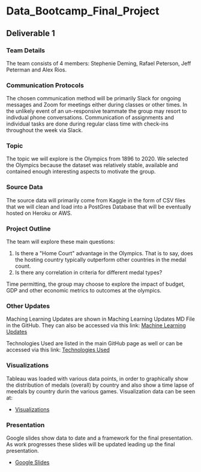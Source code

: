 # Data_Bootcamp_Final_Project

## Deliverable 1

### Team Details 
The team consists of 4 members: Stephenie Deming, Rafael Peterson, Jeff Peterman and Alex Rios.

### Communication Protocols

The chosen communication method will be primarily Slack for ongoing messages and Zoom for meetings either during classes or other times. In the unlikely event of an un-responsive teammate the group may resort to indivdual phone conversations. 
Communication of assignments and individual tasks are done during regular class time with check-ins throughout the week via Slack.

### Topic
The topic we will explore is the Olympics from 1896 to 2020. We selected the Olympics because the dataset was relatively stable, available and contained enough interesting aspects to motivate the group.  

### Source Data
The source data will primarily come from Kaggle in the form of CSV files that we will clean and load into a PostGres Database that will be eventually hosted on Heroku or AWS.  

### Project Outline
The team will explore these main questions:
  1.  Is there a "Home Court" advantage in the Olympics.  That is to say, does the hosting country typically outperform other countries in the medal count.
  2.  Is there any correlation in criteria for different medal types?

Time permitting, the group may choose to explore the impact of budget, GDP and other economic metrics to outcomes at the olympics.

### Other Updates
Maching Learning Updates are shown in Maching Learning Updates MD File in the GitHub.  They can also be accessed via this link:
[Machine Learning Updates](https://github.com/madrivers/Data_Bootcamp_Final_Project/blob/main/machine_learning_summary.md)

Technologies Used are listed in the main GitHub page as well or can be accessed via this link:
[Technologies Used](https://github.com/madrivers/Data_Bootcamp_Final_Project/blob/main/technologies.md)

### Visualizations
Tableau was loaded with various data points, in order to graphically show the distribution of medals (overall) by country and also show a time lapse of meedals by country durin the various games.  Visualization data can be seen at: 
- [Visualizations](https://public.tableau.com/app/profile/stephenie.strode/viz/OlympicMedalsPresentation_16459852465060/Story1?publish=yes)

### Presentation
Google slides show data to date and a framework for the final presentation.  As work progresses these slides will be updated leading up the final presentation.
- [Google Slides](https://docs.google.com/presentation/d/168FBEMDmwE5lw7L3nJ7aSJJ6-uCTfgR4aOTyKj4n_hY/edit?usp=sharing)
